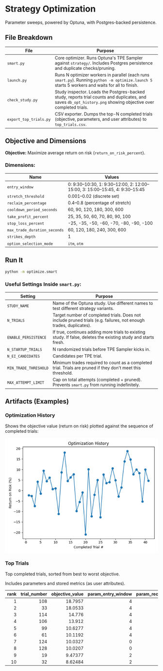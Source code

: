 # Strategy Optimization

Parameter sweeps, powered by Optuna, with Postgres-backed persistence.


## File Breakdown

| File | Purpose |
|---|---|
| `smart.py` | Core optimizer. Runs Optuna's TPE Sampler against `strategy/`. Includes Postgres persistence and duplicate checks/pruning. |
| `launch.py` | Runs N optimizer workers in parallel (each runs `smart.py`). Running `python -m optimize.launch 5` starts 5 workers and waits for all to finish. |
| `check_study.py` | Study inspector. Loads the Postgres-backed study, reports trial counts and duplicates, and saves `db_opt_history.png` showing objective over completed trials. |
| `export_top_trials.py` | CSV exporter. Dumps the top-N completed trials (objective, parameters, and user attributes) to `top_trials.csv`. |


## Objective and Dimensions

**Objective:** Maximize average return on risk (`return_on_risk_percent`).

### Dimensions:

| Name | Values |
|---|---|
| `entry_window` | 0: 9:30–10:30, 1: 9:30–12:00, 2: 12:00–15:00, 3: 15:00–15:45, 4: 9:30–15:45 |
| `stretch_threshold` | 0.001–0.02 (discrete set) |
| `reclaim_percentage` | 0.4–0.8 (percentage of stretch) |
| `cooldown_period_seconds` | 60, 90, 120, 180, 300, 600 |
| `take_profit_percent` | 25, 35, 50, 60, 70, 80, 90, 100 |
| `stop_loss_percent` | -25, -35, -50, -60, -70, -80, -90, -100 |
| `max_trade_duration_seconds` | 60, 120, 180, 240, 300, 600 |
| `strikes_depth` | 1 |
| `option_selection_mode` | `itm`, `otm` |


## Run It

```bash
python -m optimize.smart
```

### Useful Settings Inside `smart.py`:

| Setting | Purpose |
|---|---|
| `STUDY_NAME` | Name of the Optuna study. Use different names to test different strategy variants. |
| `N_TRIALS` | Target number of completed trials. Does not include pruned trials (e.g. failures, not enough trades, duplicates). |
| `ENABLE_PERSISTENCE` | If true, continues adding more trials to existing study. If false, deletes the existing study and starts fresh. |
| `N_STARTUP_TRIALS` | N randomized trials before TPE Sampler kicks in. |
| `N_EI_CANDIDATES` | Candidates per TPE trial. |
| `MIN_TRADE_THRESHOLD` | Minimum trades required to count as a completed trial. Trials are pruned if they don't meet this threshold. |
| `MAX_ATTEMPT_LIMIT` | Cap on total attempts (completed + pruned). Prevents `smart.py` from running indefinitely. |


## Artifacts (Examples)

### Optimization History

Shows the objective value (return on risk) plotted against the sequence of completed trials:

![Optimization History](artifacts/db_opt_history.png)

### Top Trials 

Top completed trials, sorted from best to worst objective.

Includes parameters and stored metrics (as user attributes).

|   rank |   trial_number |   objective_value |   param_entry_window |   param_reclaim_percentage |   param_stretch_threshold |   param_stop_loss_percent |   param_strikes_depth | param_option_selection_mode   |   param_take_profit_percent |   param_cooldown_period_seconds |   param_max_trade_duration_seconds |   attr_avg_risk_per_trade |   attr_expectancy |   attr_win_rate |   attr_sharpe_ratio |   attr_return_on_risk_percent |   attr_total_trades |
|-------:|---------------:|------------------:|---------------------:|---------------------------:|--------------------------:|--------------------------:|----------------------:|:------------------------------|----------------------------:|--------------------------------:|-----------------------------------:|--------------------------:|------------------:|----------------:|--------------------:|------------------------------:|--------------------:|
|      1 |            108 |          18.7957  |                    4 |                        0.4 |                     0.003 |                       -50 |                     1 | itm                           |                          90 |                             120 |                                120 |                   83.4076 |          15.6771  |         58.8235 |            0.466648 |                      18.7957  |                  17 |
|      2 |             33 |          18.0533  |                    4 |                        0.6 |                     0.003 |                       -70 |                     1 | otm                           |                          50 |                              90 |                                180 |                   72.0318 |          13.0041  |         55.1724 |            0.411843 |                      18.0533  |                  29 |
|      3 |            114 |          14.776   |                    4 |                        0.4 |                     0.003 |                       -60 |                     1 | itm                           |                          90 |                             120 |                                120 |                   99.5692 |          14.7124  |         58.8235 |            0.470332 |                      14.776   |                  17 |
|      4 |            106 |          13.912   |                    4 |                        0.4 |                     0.003 |                       -90 |                     1 | otm                           |                          90 |                             120 |                                120 |                  103.736  |          14.4318  |         52.9412 |            0.465479 |                      13.912   |                  17 |
|      5 |             99 |          10.6277  |                    4 |                        0.6 |                     0.003 |                       -70 |                     1 | otm                           |                          90 |                             120 |                                120 |                   75.3618 |           8.00923 |         43.5897 |            0.415214 |                      10.6277  |                  39 |
|      6 |             61 |          10.1192  |                    4 |                        0.4 |                     0.003 |                       -60 |                     1 | otm                           |                          60 |                             180 |                                180 |                   71.1989 |           7.20474 |         42.1053 |            0.339015 |                      10.1192  |                  19 |
|      7 |            124 |          10.0327  |                    0 |                        0.4 |                     0.003 |                       -50 |                     1 | otm                           |                          50 |                             600 |                                180 |                   64.9972 |           6.521   |         45      |            0.237748 |                      10.0327  |                  20 |
|      8 |            128 |          10.0207  |                    0 |                        0.4 |                     0.003 |                       -60 |                     1 | itm                           |                          60 |                             600 |                                180 |                  106.67   |          10.689   |         45      |            0.292536 |                      10.0207  |                  20 |
|      9 |             19 |           9.47377 |                    2 |                        0.6 |                     0.003 |                       -25 |                     1 | itm                           |                          25 |                             120 |                                120 |                   33.2209 |           3.14727 |         36.3636 |            0.144901 |                       9.47377 |                  11 |
|     10 |             32 |           8.62484 |                    2 |                        0.6 |                     0.003 |                       -70 |                     1 | otm                           |                          50 |                             120 |                                180 |                   52.4489 |           4.52364 |         36.3636 |            0.17267  |                       8.62484 |                  11 |
